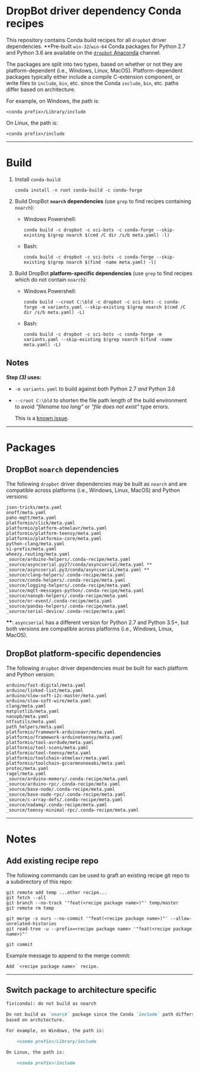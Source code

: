 # DropBot driver dependency Conda recipes

This repository contains Conda build recipes for all `dropbot` driver
dependencies.  **Pre-built `win-32`/`win-64` Conda packages for Python 2.7 and
Python 3.6 are available on the [`dropbot` Anaconda][dropbot-conda] channel.

The packages are split into two types, based on whether or not they are
platform-dependent (i.e., Windows, Linux, MacOS).  Platform-dependent packages typically
either include a compile C-extension component, or write files to `include`,
`bin`, etc. since the Conda `include`, `bin`, etc. paths differ based on
architecture.

For example, on Windows, the path is:

    <conda prefix>/Library/include

On Linux, the path is:

    <conda prefix>/include

-------------------------------------------------

# Build

1. Install `conda-build`:

       conda install -n root conda-build -c conda-forge

2. Build DropBot **`noarch` dependencies** (use `grep` to find recipes containing
   `noarch`):
   - Windows Powershell:

         conda build -c dropbot -c sci-bots -c conda-forge --skip-existing $(grep noarch $(cmd /C dir /s/b meta.yaml) -l)
   - Bash:

         conda build -c dropbot -c sci-bots -c conda-forge --skip-existing $(grep noarch $(find -name meta.yaml) -l)

3. Build DropBot **platform-specific dependencies** (use `grep` to find recipes
   which do not contain `noarch`):
   - Windows Powershell:

         conda build --croot C:\bld -c dropbot -c sci-bots -c conda-forge -m variants.yaml --skip-existing $(grep noarch $(cmd /C dir /s/b meta.yaml) -L)
   - Bash:

         conda build -c dropbot -c sci-bots -c conda-forge -m variants.yaml --skip-existing $(grep noarch $(find -name meta.yaml) -L)

## Notes

**Step _(3)_ uses:**

 - `-m variants.yaml` to build against both Python 2.7 _and_ Python 3.6
 - `--croot C:\bld` to shorten the file path length of the build environment to
   avoid _"filename too long"_ or _"file does not exist"_ type errors.

   This is a [known issue](https://github.com/conda/conda-build#gotchasfaq).

-------------------------------------------------

# Packages

## DropBot `noarch` dependencies

The following `dropbot` driver dependencies may be built as `noarch` and are compatible 
across platforms (i.e., Windows, Linux, MacOS) and Python versions:

    json-tricks/meta.yaml
    onoff/meta.yaml
    paho-mqtt/meta.yaml
    platformio/click/meta.yaml
    platformio/platform-atmelavr/meta.yaml
    platformio/platform-teensy/meta.yaml
    platformio/platformio-core/meta.yaml
    python-clang/meta.yaml
    si-prefix/meta.yaml
    wheezy.routing/meta.yaml
    _source/arduino-helpers/.conda-recipe/meta.yaml
    _source/asyncserial.py27/conda/asyncserial/meta.yaml **
    _source/asyncserial.py3/conda/asyncserial/meta.yaml **
    _source/clang-helpers/.conda-recipe/meta.yaml
    _source/conda-helpers/.conda-recipe/meta.yaml
    _source/logging-helpers/.conda-recipe/meta.yaml
    _source/mqtt-messages-python/.conda-recipe/meta.yaml
    _source/nanopb-helpers/.conda-recipe/meta.yaml
    _source/or-event/.conda-recipe/meta.yaml
    _source/pandas-helpers/.conda-recipe/meta.yaml
    _source/serial-device/.conda-recipe/meta.yaml

__**__: `asyncserial` has a different version for Python 2.7 and Python 3.5+,
but both versions are compatible across platforms (i.e., Windows, Linux,
MacOS).

## DropBot platform-specific dependencies

The following `dropbot` driver dependencies must be built for each platform and
Python version:

    arduino/fast-digital/meta.yaml
    arduino/linked-list/meta.yaml
    arduino/slow-soft-i2c-master/meta.yaml
    arduino/slow-soft-wire/meta.yaml
    clang/meta.yaml
    matplotlib/meta.yaml
    nanopb/meta.yaml
    ntfsutils/meta.yaml
    path_helpers/meta.yaml
    platformio/framework-arduinoavr/meta.yaml
    platformio/framework-arduinoteensy/meta.yaml
    platformio/tool-avrdude/meta.yaml
    platformio/tool-scons/meta.yaml
    platformio/tool-teensy/meta.yaml
    platformio/toolchain-atmelavr/meta.yaml
    platformio/toolchain-gccarmnoneeabi/meta.yaml
    protoc/meta.yaml
    ragel/meta.yaml
    _source/arduino-memory/.conda-recipe/meta.yaml
    _source/arduino-rpc/.conda-recipe/meta.yaml
    _source/base-node/.conda-recipe/meta.yaml
    _source/base-node-rpc/.conda-recipe/meta.yaml
    _source/c-array-defs/.conda-recipe/meta.yaml
    _source/nadamq/.conda-recipe/meta.yaml
    _source/teensy-minimal-rpc/.conda-recipe/meta.yaml


-------------------------------------------------------------------

# Notes

## Add existing recipe repo

The following commands can be used to graft an existing recipe git
repo to a subdirectory of this repo:

    git remote add temp ...other recipe...
    git fetch --all
    git branch --no-track '"feat(<recipe package name>)"' temp/master
    git remote rm temp

    git merge -s ours --no-commit '"feat(<recipe package name>)"' --allow-unrelated-histories
    git read-tree -u --prefix=<recipe package name> '"feat(<recipe package name>)"'

    git commit

Example message to append to the merge commit:

    Add `<recipe package name>` recipe.

-------------------------------------------------

## Switch package to architecture specific



```markdown
fix(conda): do not build as noarch

Do not build as `noarch` package since the Conda `include` path differs
based on architecture.

For example, on Windows, the path is:

    <conda prefix>/Library/include

On Linux, the path is:

    <conda prefix>/include
```


[dropbot-conda]: https://anaconda.org/dropbot/
